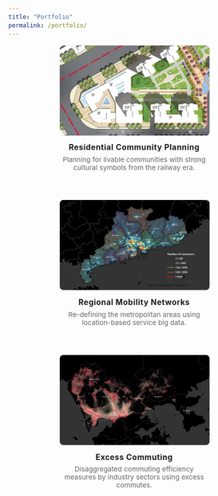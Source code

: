 ```yaml
---
title: "Portfolio"
permalink: /portfolio/
---
```


<style>
.project-grid {
  display: flex;
  flex-wrap: wrap;
  gap: 2em;
  justify-content: center;
}
.project-card {
  width: 300px;
  margin-bottom: 2em;
  text-align: center;
}
.project-card img {
  width: 100%;
  height: 180px;
  object-fit: cover;
  border-radius: 8px;
  border: 1px solid #eee;
}
.project-title {
  font-weight: bold;
  margin-top: 0.7em;
  font-size: 1.1em;
  letter-spacing: 0.04em;
}
.project-desc {
  color: #666;
  margin-top: 0.5em;
  font-size: 0.98em;
}
</style>

<div class="project-grid">

  <div class="project-card">
    <img src="/images/portfolio/resi_comm.jpg" alt="Residential Community">
    <div class="project-title">Residential Community Planning</div>
    <div class="project-desc">
      Planning for livable communities with strong cultural symbols from the railway era.
    </div>
  </div>

  <div class="project-card">
    <img src="/images/portfolio/sdk_gd.jpg" alt="Regional Mobility">
    <div class="project-title">Regional Mobility Networks</div>
    <div class="project-desc">
      Re-defining the metropolitan areas using location-based service big data.
    </div>
  </div>

  <div class="project-card">
    <a href="https://your-link.com/project3" target="_blank">
      <img src="/images/portfolio/exce_comm.jpg" alt="Excess Commuting">
    </a>
    <div class="project-title">Excess Commuting</div>
    <div class="project-desc">
      Disaggregated commuting efficiency measures by industry sectors using excess commutes.
    </div>
  </div>

  <!-- Add more project-cards as needed -->

</div>

